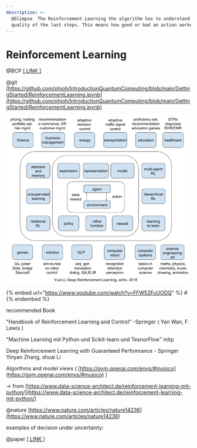 ```yaml
---
description: >-
  @Glimpse  The Reinforcement Learning the algorithm has to understand the
  quality of the last steps. This means how good or bad an action worked.
---
```


# Reinforcement Learning

@BCP [\[ LINK \]](https://docs.google.com/document/d/1N3ZjkGHlLCvKx8eytJa8KxXUkdqpnFx9pxoqpGXbsKg/edit?usp=sharing)

@git [https://github.com/ohioh/IntroductionQuantumComputing/blob/main/GettingStarted/ReinforcementLearning.ipynb](https://github.com/ohioh/IntroductionQuantumComputing/blob/main/GettingStarted/ReinforcementLearning.ipynb)

![\[ LINK \]](<../.gitbook/assets/image (8).png>)

{% embed url="https://www.youtube.com/watch?v=FFW52FuUODQ" %}
\#
{% endembed %}

recommended Book

"Handbook of Reinforcement Learning and Control" -Springer ( Yan Wan, F. Lewis )

"Machine Learning mit Python und Scikit-learn und TesnorFlow" mitp

Deep Reinforcement Leanring with Guaranteed Perfomrance - Springer Yinyan Zhang, shuai Li

Algorthms and model views ( [https://gym.openai.com/envs/#mujoco](https://gym.openai.com/envs/#mujoco) )

\-> from [https://www.data-science-architect.de/reinforcement-learning-mit-python/](https://www.data-science-architect.de/reinforcement-learning-mit-python/)

@nature [https://www.nature.com/articles/nature14236](https://www.nature.com/articles/nature14236)



examples of decision under uncertainty:

@paper [\[ LINK \]](https://www.imperial.ac.uk/media/imperial-college/administration-and-support-services/enterprise-office/public/Decision-making-under-uncertainty-FINAL.pdf)
